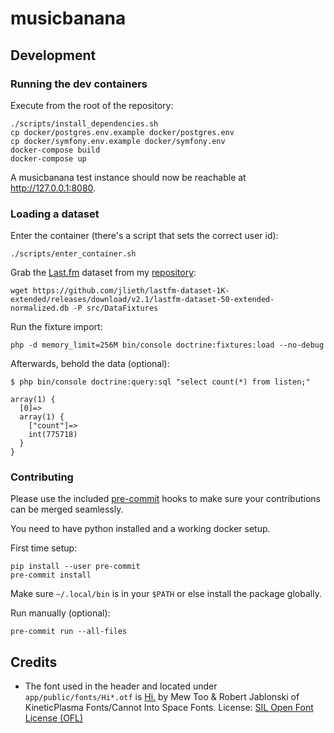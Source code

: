 # musicbanana

## Development

### Running the dev containers

Execute from the root of the repository:

```console
./scripts/install_dependencies.sh
cp docker/postgres.env.example docker/postgres.env
cp docker/symfony.env.example docker/symfony.env
docker-compose build
docker-compose up
```

A musicbanana test instance should now be reachable at <http://127.0.0.1:8080>.

### Loading a dataset

Enter the container (there's a script that sets the correct user id):

```console
./scripts/enter_container.sh
```

Grab the [Last.fm](https://www.last.fm/) dataset from my
[repository](https://github.com/jlieth/lastfm-dataset-1K-extended/):

```console
wget https://github.com/jlieth/lastfm-dataset-1K-extended/releases/download/v2.1/lastfm-dataset-50-extended-normalized.db -P src/DataFixtures
```

Run the fixture import:

```console
php -d memory_limit=256M bin/console doctrine:fixtures:load --no-debug
```

Afterwards, behold the data (optional):

```console
$ php bin/console doctrine:query:sql "select count(*) from listen;"

array(1) {
  [0]=>
  array(1) {
    ["count"]=>
    int(775718)
  }
}
```

### Contributing

Please use the included [pre-commit](https://pre-commit.com) hooks to make sure
your contributions can be merged seamlessly.

You need to have python installed and a working docker setup.

First time setup:

```console
pip install --user pre-commit
pre-commit install
```
Make sure `~/.local/bin` is in your `$PATH` or else install the package globally.

Run manually (optional):

```console
pre-commit run --all-files
```

## Credits

* The font used in the header and located under `app/public/fonts/Hi*.otf` is
  [Hi.](https://fontlibrary.org/en/font/hi) by Mew Too & Robert Jablonski
  of KineticPlasma Fonts/Cannot Into Space Fonts.
  License: [SIL Open Font License (OFL)](http://scripts.sil.org/OFL)
